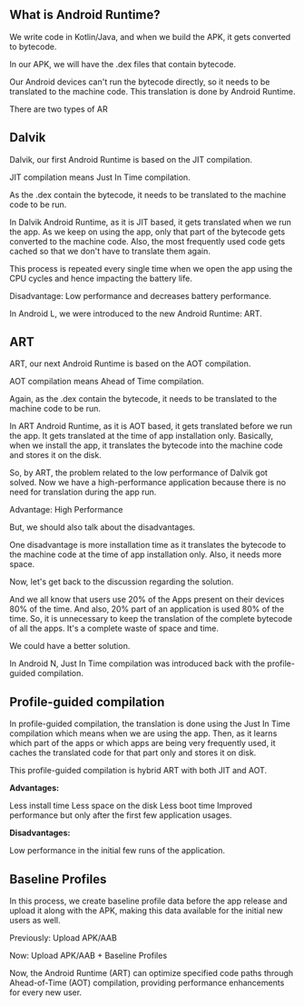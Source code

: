 ## What is Android Runtime?
We write code in Kotlin/Java, and when we build the APK, it gets converted to bytecode.

In our APK, we will have the .dex files that contain bytecode.

Our Android devices can't run the bytecode directly, so it needs to be translated to the machine code. This translation is done by Android Runtime.

There are two types of AR

## Dalvik
Dalvik, our first Android Runtime is based on the JIT compilation.

JIT compilation means Just In Time compilation.

As the .dex contain the bytecode, it needs to be translated to the machine code to be run.

In Dalvik Android Runtime, as it is JIT based, it gets translated when we run the app. As we keep on using the app, only that part of the bytecode gets converted to the machine code. Also, the most frequently used code gets cached so that we don't have to translate them again.

This process is repeated every single time when we open the app using the CPU cycles and hence impacting the battery life.

Disadvantage: Low performance and decreases battery performance.

In Android L, we were introduced to the new Android Runtime: ART.

## ART

ART, our next Android Runtime is based on the AOT compilation.

AOT compilation means Ahead of Time compilation.

Again, as the .dex contain the bytecode, it needs to be translated to the machine code to be run.

In ART Android Runtime, as it is AOT based, it gets translated before we run the app. It gets translated at the time of app installation only. Basically, when we install the app, it translates the bytecode into the machine code and stores it on the disk.

So, by ART, the problem related to the low performance of Dalvik got solved. Now we have a high-performance application because there is no need for translation during the app run.

Advantage: High Performance

But, we should also talk about the disadvantages.

One disadvantage is more installation time as it translates the bytecode to the machine code at the time of app installation only.
Also, it needs more space. 

Now, let's get back to the discussion regarding the solution.

And we all know that users use 20% of the Apps present on their devices 80% of the time. And also, 20% part of an application is used 80% of the time. So, it is unnecessary to keep the translation of the complete bytecode of all the apps. It's a complete waste of space and time.

We could have a better solution.

In Android N, Just In Time compilation was introduced back with the profile-guided compilation.

## Profile-guided compilation

In profile-guided compilation, the translation is done using the Just In Time compilation which means when we are using the app. Then, as it learns which part of the apps or which apps are being very frequently used, it caches the translated code for that part only and stores it on disk.

This profile-guided compilation is hybrid ART with both JIT and AOT.

<b>Advantages:</b>

Less install time
Less space on the disk
Less boot time
Improved performance but only after the first few application usages.

<b>Disadvantages:</b>

Low performance in the initial few runs of the application.

## Baseline Profiles
In this process, we create baseline profile data before the app release and upload it along with the APK, making this data available for the initial new users as well.

Previously: Upload APK/AAB

Now: Upload APK/AAB + Baseline Profiles

Now, the Android Runtime (ART) can optimize specified code paths through Ahead-of-Time (AOT) compilation, providing performance enhancements for every new user.
